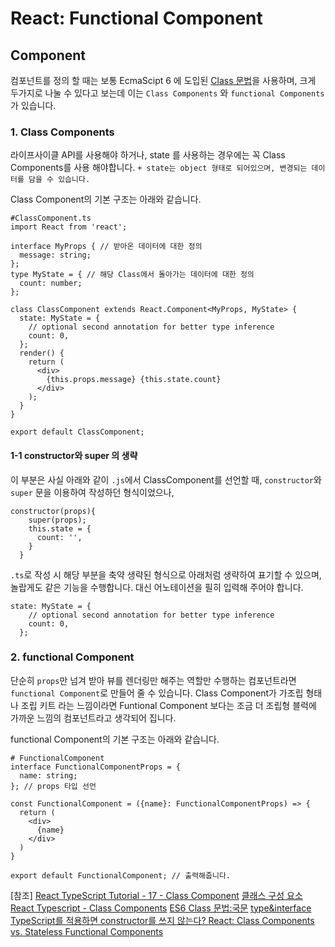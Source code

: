 # React: Functional Component
## Component
컴포넌트를 정의 할 때는 보통 EcmaScipt 6 에 도입된 [Class 문법](https://www.w3schools.com/js/js_es6.asp#mark_Class)을 사용하며, 크게 두가지로 나눌 수 있다고 보는데 이는 `Class Components` 와 `functional Components`가 있습니다.


### 1. Class Components
라이프사이클 API를 사용해야 하거나,
state 를 사용하는 경우에는 꼭 Class Components를 사용 해야합니다.
`+ state는 object 형태로 되어있으며, 변경되는 데이터를 담을 수 있습니다.`

Class Component의 기본 구조는 아래와 같습니다.
```
#ClassComponent.ts
import React from 'react';

interface MyProps { // 받아온 데이터에 대한 정의
  message: string;
};
type MyState = { // 해당 Class에서 돌아가는 데이터에 대한 정의
  count: number;
};

class ClassComponent extends React.Component<MyProps, MyState> {
  state: MyState = {
    // optional second annotation for better type inference
    count: 0,
  };
  render() {
    return (
      <div>
        {this.props.message} {this.state.count}
      </div>
    );
  }
}

export default ClassComponent;
```

#### 1-1 constructor와 super 의 생략
이 부분은 사실 아래와 같이 `.js`에서 ClassComponent를 선언할 때,
`constructor`와 `super` 문을 이용하여 작성하던 형식이었으나,
```
constructor(props){
    super(props);
    this.state = {
      count: '',
    }
  }
```
`.ts`로 작성 시 해당 부분을 축약 생략된 형식으로 아래처럼 생략하여 표기할 수 있으며, 놀랍게도 같은 기능을 수행합니다. 대신 어노테이션을 필히 입력해 주어야 합니다.
```
state: MyState = {
    // optional second annotation for better type inference
    count: 0,
  };
```

### 2. functional Component
단순히 `props`만 넘겨 받아 뷰를 렌더링만 해주는 역할만 수행하는 컴포넌트라면
`functional Component`로 만들어 줄 수 있습니다. Class Component가 가조립 형태나 조립 키트 라는 느낌이라면 Funtional Component 보다는 조금 더 조립형 블럭에 가까운 느낌의 컴포넌트라고 생각되어 집니다.

functional Component의 기본 구조는 아래와 같습니다.
```
# FunctionalComponent
interface FunctionalComponentProps = {
  name: string;
}; // props 타입 선언

const FunctionalComponent = ({name}: FunctionalComponentProps) => {
  return (
    <div>
      {name}
    </div>
  )
}

export default FunctionalComponent; // 출력해줍니다.
```

[참조]
[React TypeScript Tutorial - 17 - Class Component](https://www.youtube.com/watch?v=JOhIMtMxjpU)
[클래스 구성 요소](https://react-typescript-cheatsheet.netlify.app/docs/basic/getting-started/Class_Components/)
[React Typescript - Class Components](https://www.w3schools.io/learn/react-typescript-Class-Components/)
[ES6 Class 문법:국문](https://beomy.tistory.com/15)
[type&interface](https://yceffort.kr/2021/03/typescript-interface-vs-type)
[TypeScript를 적용하면 constructor를 쓰지 않는다? ](https://helloinyong.tistory.com/162)
[React: Class Components vs. Stateless Functional Components](https://iamtimsmith.com/blog/class-components-vs-stateless-functional-components/
)